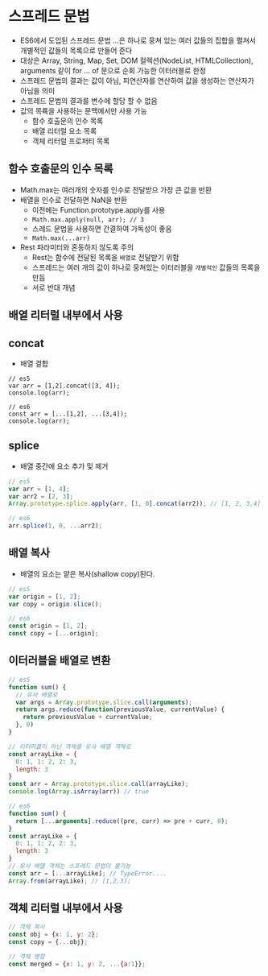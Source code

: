 # 스프레드 문법

- ES6에서 도입된 스프레드 문법 ...은 하나로 뭉쳐 있는 여러 값들의 집합을 펼쳐서 개별적인 값들의 목록으로 만들어 준다
- 대상은 Array, String, Map, Set, DOM 컬렉션(NodeList, HTMLCollection), arguments 같이 for ... of 문으로 순회 가능한 이터러블로 한정
- 스프레드 문법의 결과는 값이 아님, 피연산자를 연산하여 값을 생성하는 연산자가 아님을 의미
- 스프레드 문법의 결과를 변수에 할당 할 수 없음
- 값의 목룍을 사용하는 문맥에서만 사용 가능
  - 함수 호출문의 인수 목록
  - 배열 리터럴 요소 목록
  - 객체 리터럴 프로퍼티 목록

## 함수 호출문의 인수 목록

- Math.max는 여러개의 숫자를 인수로 전달받으 가장 큰 값을 반환
- 배열을 인수로 전달하면 NaN을 반환
  - 이전에는 Function.prototype.apply를 사용
  - `Math.max.apply(null, arr); // 3`
  - 스레드 문법을 사용하면 간결하여 가독성이 좋음
  - `Math.max(...arr)`
- Rest 파라미터와 혼동하지 않도록 주의
  - Rest는 함수에 전달된 목록을 `배열로` 전달받기 위함
  - 스프레드는 여러 개의 값이 하나로 뭉쳐있는 이터러블을 `개별적인` 값들의 목록을 만듬
  - 서로 반대 개념


## 배열 리터럴 내부에서 사용

## concat
- 배열 결합

```
// es5
var arr = [1,2].concat([3, 4]);
console.log(arr);

// es6
const arr = [...[1,2], ...[3,4]);
console.log(arr);

```

## splice
- 배열 중간에 요소 추가 및 제거
```javascript
// es5
var arr = [1, 4];
var arr2 = [2, 3];
Array.prototype.splice.apply(arr, [1, 0].concat(arr2)); // [1, 2, 3,4]

// es6
arr.splice(1, 0, ...arr2);

```

## 배열 복사
- 배열의 요소는 얕은 복사(shallow copy)된다.
```javascript
// es5
var origin = [1, 2];
var copy = origin.slice();

// es6
const origin = [1, 2];
const copy = [...origin];
```

## 이터러블을 배열로 변환
```javascript
// es5
function sum() {
  // 유사 배열로
  var args = Array.prototype.slice.call(arguments);
  return args.reduce(function(previousValue, currentValue) { 
    return previousValue + currentValue;
  }, 0)
}

// 이터러블이 아닌 객체를 유사 배열 객체로
const arrayLike = {
  0: 1, 1: 2, 2: 3,
  length: 3
}
const arr = Array.prototype.slice.call(arrayLike);
console.log(Array.isArray(arr)) // true

// es6
function sum() {
  return [...arguments].reduce((pre, curr) => pre + curr, 0);
}
const arrayLike = {
  0: 1, 1: 2, 2: 3,
  length: 3
}
// 유사 배열 객체는 스프레드 문법이 불가능
const arr = [...arrayLike]; // TypeError....
Array.from(arrayLike); // [1,2,3];

```

## 객체 리터럴 내부에서 사용
```javascript
// 객체 복사
const obj = {x: 1, y: 2};
const copy = {...obj};

// 객체 병합
const merged = {x: 1, y: 2, ...{a:1}};


```
